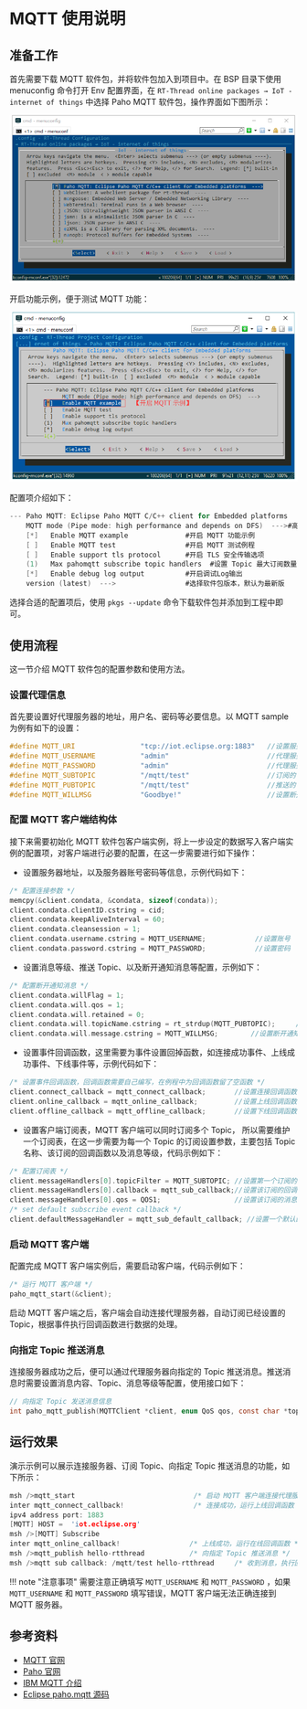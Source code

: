 # MQTT 使用说明

## 准备工作

首先需要下载 MQTT 软件包，并将软件包加入到项目中。在 BSP 目录下使用 menuconfig 命令打开 Env 配置界面，在 `RT-Thread online packages → IoT - internet of things`  中选择 Paho MQTT 软件包，操作界面如下图所示：

![选中 Paho MQTT 软件包](figures/select_mqtt_package.png)

开启功能示例，便于测试 MQTT 功能：

![开启 MQTT 软件包测试例程](figures/open_mqtt_example.png)

配置项介绍如下：

```c
--- Paho MQTT: Eclipse Paho MQTT C/C++ client for Embedded platforms  
    MQTT mode (Pipe mode: high performance and depends on DFS)  --->#高级功能
    [*]   Enable MQTT example              #开启 MQTT 功能示例     
    [ ]   Enable MQTT test                 #开启 MQTT 测试例程    
    [ ]   Enable support tls protocol      #开启 TLS 安全传输选项      
    (1)   Max pahomqtt subscribe topic handlers  #设置 Topic 最大订阅数量 
    [*]   Enable debug log output          #开启调试Log输出                 
    version (latest)  --->                 #选择软件包版本，默认为最新版
```
选择合适的配置项后，使用 `pkgs --update` 命令下载软件包并添加到工程中即可。

## 使用流程

这一节介绍 MQTT 软件包的配置参数和使用方法。

### 设置代理信息

首先要设置好代理服务器的地址，用户名、密码等必要信息。以 MQTT sample 为例有如下的设置：

```c
#define MQTT_URI                "tcp://iot.eclipse.org:1883"   //设置服务器地址
#define MQTT_USERNAME           "admin"                        //代理服务器用户名
#define MQTT_PASSWORD           "admin"                        //代理服务器密码
#define MQTT_SUBTOPIC           "/mqtt/test"                   //订阅的 Topic
#define MQTT_PUBTOPIC           "/mqtt/test"                   //推送的 Topic
#define MQTT_WILLMSG            "Goodbye!"                     //设置断开通知消息
```

### 配置 MQTT 客户端结构体

接下来需要初始化 MQTT 软件包客户端实例，将上一步设定的数据写入客户端实例的配置项，对客户端进行必要的配置，在这一步需要进行如下操作：

- 设置服务器地址，以及服务器账号密码等信息，示例代码如下：

``` c
/* 配置连接参数 */
memcpy(&client.condata, &condata, sizeof(condata));
client.condata.clientID.cstring = cid;
client.condata.keepAliveInterval = 60;
client.condata.cleansession = 1;
client.condata.username.cstring = MQTT_USERNAME;            //设置账号
client.condata.password.cstring = MQTT_PASSWORD;            //设置密码
```

- 设置消息等级、推送 Topic、以及断开通知消息等配置，示例如下：

``` c
/* 配置断开通知消息 */
client.condata.willFlag = 1;
client.condata.will.qos = 1;
client.condata.will.retained = 0;
client.condata.will.topicName.cstring = rt_strdup(MQTT_PUBTOPIC);     //设置推送主题,需要分配空间存储 topic，以便后面订阅多个 topic
client.condata.will.message.cstring = MQTT_WILLMSG;        //设置断开通知消息
```

- 设置事件回调函数，这里需要为事件设置回掉函数，如连接成功事件、上线成功事件、下线事件等，示例代码如下：

``` c
/* 设置事件回调函数，回调函数需要自己编写，在例程中为回调函数留了空函数 */
client.connect_callback = mqtt_connect_callback;       //设置连接回调函数
client.online_callback = mqtt_online_callback;         //设置上线回调函数
client.offline_callback = mqtt_offline_callback;       //设置下线回调函数
```

- 设置客户端订阅表，MQTT 客户端可以同时订阅多个 Topic， 所以需要维护一个订阅表，在这一步需要为每一个 Topic 的订阅设置参数，主要包括 Topic 名称、该订阅的回调函数以及消息等级，代码示例如下：

``` c
/* 配置订阅表 */
client.messageHandlers[0].topicFilter = MQTT_SUBTOPIC; //设置第一个订阅的 Topic
client.messageHandlers[0].callback = mqtt_sub_callback;//设置该订阅的回调函数
client.messageHandlers[0].qos = QOS1;                  //设置该订阅的消息等级
/* set default subscribe event callback */
client.defaultMessageHandler = mqtt_sub_default_callback; //设置一个默认的回调函数，如果有订阅的 Topic 没有设置回调函数，则使用该默认回调函数
```

### 启动 MQTT 客户端

配置完成 MQTT 客户端实例后，需要启动客户端，代码示例如下：

``` c
/* 运行 MQTT 客户端 */
paho_mqtt_start(&client);
```

启动 MQTT 客户端之后，客户端会自动连接代理服务器，自动订阅已经设置的 Topic，根据事件执行回调函数进行数据的处理。

### 向指定 Topic 推送消息

连接服务器成功之后，便可以通过代理服务器向指定的 Topic 推送消息。推送消息时需要设置消息内容、Topic、消息等级等配置，使用接口如下：

``` c
// 向指定 Topic 发送消息信息
int paho_mqtt_publish(MQTTClient *client, enum QoS qos, const char *topic, const char *msg_str);
```

## 运行效果

演示示例可以展示连接服务器、订阅 Topic、向指定 Topic 推送消息的功能，如下所示：

``` c
msh />mqtt_start                             /* 启动 MQTT 客户端连接代理服务器 */
inter mqtt_connect_callback!                 /* 连接成功，运行上线回调函数 */
ipv4 address port: 1883
[MQTT] HOST =  'iot.eclipse.org'
msh />[MQTT] Subscribe 
inter mqtt_online_callback!                 /* 上线成功，运行在线回调函数 */
msh />mqtt_publish hello-rtthread           /* 向指定 Topic 推送消息 */
msh />mqtt sub callback: /mqtt/test hello-rtthread     /* 收到消息，执行回调函数 */
```

!!! note "注意事项"
      需要注意正确填写 `MQTT_USERNAME` 和 `MQTT_PASSWORD` ，如果 `MQTT_USERNAME` 和 `MQTT_PASSWORD` 填写错误，MQTT 客户端无法正确连接到 MQTT 服务器。

## 参考资料

- [MQTT 官网](http://mqtt.org/)
- [Paho 官网](http://www.eclipse.org/paho/downloads.php)
- [IBM MQTT 介绍](https://www.ibm.com/developerworks/cn/iot/iot-mqtt-why-good-for-iot/index.html)
- [Eclipse paho.mqtt 源码](https://github.com/eclipse/paho.mqtt.embedded-c)
